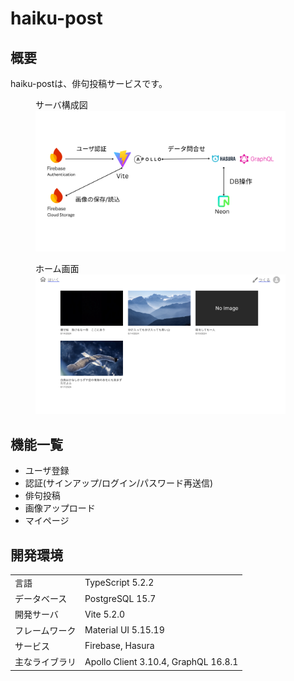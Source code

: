 # haiku-post

## 概要

haiku-postは、俳句投稿サービスです。

<figure>
  <figcaption>サーバ構成図</figcaption>
  <img src="images/architecture.png" width="400" />
</figure>

<figure>
  <figcaption>ホーム画面</figcaption>
  <img src="images/home.png" width="400" />
</figure>

## 機能一覧

- ユーザ登録
- 認証(サインアップ/ログイン/パスワード再送信)
- 俳句投稿
- 画像アップロード
- マイページ

## 開発環境

<table>
  <tr>
    <td>言語</td>
    <td>TypeScript 5.2.2</td>
  </tr>
   <tr>
    <td>データベース</td>
    <td>PostgreSQL 15.7</td>
  </tr>
  <tr>
    <td>開発サーバ</td>
    <td>Vite 5.2.0</td>
  </tr>
  <tr>
    <td>フレームワーク</td>
    <td>Material UI 5.15.19</td>
  </tr>
  <tr>
    <td>サービス</td>
    <td>Firebase, Hasura</td>
  </tr>
   <tr>
    <td>主なライブラリ</td>
    <td>Apollo Client 3.10.4, GraphQL 16.8.1</td>
  </tr>
</table>
